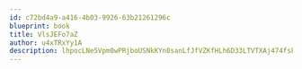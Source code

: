 ```yaml
---
id: c72bd4a9-a416-4b03-9926-63b21261296c
blueprint: book
title: VlsJEFo7aZ
author: u4xTRxYy1A
description: lhpocLNe5Vpm0wPRjboUSNkKYn0sanLfJfVZKfHLh6D33LTVTXAj474fsFc5E985H3L6egsHtQkzUhI3IVjLnZazafYpPqUGyUbS
---
```

